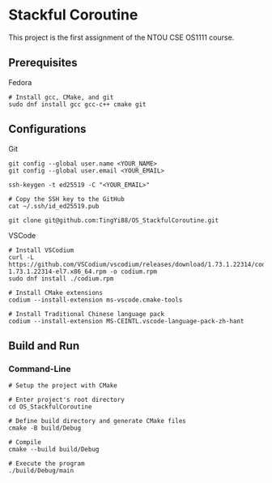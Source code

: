# Stackful Coroutine

This project is the first assignment of the NTOU CSE OS1111 course.

## Prerequisites

Fedora

```shell
# Install gcc, CMake, and git
sudo dnf install gcc gcc-c++ cmake git
```

## Configurations

Git

```shell
git config --global user.name <YOUR_NAME>
git config --global user.email <YOUR_EMAIL>

ssh-keygen -t ed25519 -C "<YOUR_EMAIL>"

# Copy the SSH key to the GitHub
cat ~/.ssh/id_ed25519.pub

git clone git@github.com:TingYi88/OS_StackfulCoroutine.git
```

VSCode

```
# Install VSCodium
curl -L https://github.com/VSCodium/vscodium/releases/download/1.73.1.22314/codium-1.73.1.22314-el7.x86_64.rpm -o codium.rpm
sudo dnf install ./codium.rpm

# Install CMake extensions
codium --install-extension ms-vscode.cmake-tools

# Install Traditional Chinese language pack
codium --install-extension MS-CEINTL.vscode-language-pack-zh-hant
```

## Build and Run

### Command-Line
```
# Setup the project with CMake

# Enter project's root directory
cd OS_StackfulCoroutine

# Define build directory and generate CMake files
cmake -B build/Debug

# Compile
cmake --build build/Debug

# Execute the program
./build/Debug/main
```
